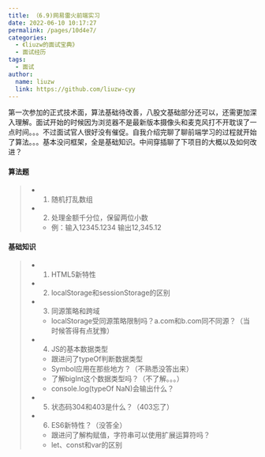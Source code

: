 ```yaml
---
title: （6.9)网易雷火前端实习
date: 2022-06-10 10:17:27
permalink: /pages/10d4e7/
categories:
  - 《liuzw的面试宝典》
  - 面试经历
tags:
  - 面试
author:
  name: liuzw
  link: https://github.com/liuzw-cyy
---
```

第一次参加的正式技术面，算法基础待改善，八股文基础部分还可以，还需更加深入理解。面试开始的时候因为浏览器不是最新版本摄像头和麦克风打不开耽误了一点时间。。。不过面试官人很好没有催促。自我介绍完聊了聊前端学习的过程就开始了算法。。。基本没问框架，全是基础知识。中间穿插聊了下项目的大概以及如何改进？
#### 算法题
> * 1. 随机打乱数组
> * 2. 处理金额千分位，保留两位小数
>   * 例：输入12345.1234  输出12,345.12
#### 基础知识
> * 1. HTML5新特性
> * 2. localStorage和sessionStorage的区别
> * 3. 同源策略和跨域
>   * localStorage受同源策略限制吗？a.com和b.com同不同源？（当时候答得有点犹豫）
> * 4. JS的基本数据类型
>   * 跟进问了typeOf判断数据类型
>   * Symbol应用在那些地方？（不熟悉没答出来）
>   * 了解bigInt这个数据类型吗？（不了解。。。）
>   * console.log(typeOf NaN)会输出什么？
> * 5. 状态码304和403是什么？（403忘了）
> * 6. ES6新特性？（没答全）
>   * 跟进问了解构赋值，字符串可以使用扩展运算符吗？
>   * let、const和var的区别
